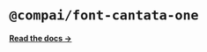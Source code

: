 # `@compai/font-cantata-one`

[**Read the docs &rarr;**](https://components.ai/docs/typefaces/cantata-one)
